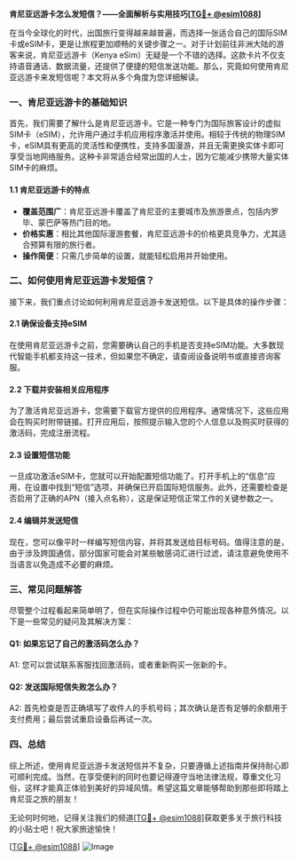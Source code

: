 **肯尼亚远游卡怎么发短信？——全面解析与实用技巧[[TG💪+ @esim1088](https://t.me/s/esim1088)]**

在当今全球化的时代，出国旅行变得越来越普遍，而选择一张适合自己的国际SIM卡或eSIM卡，更是让旅程更加顺畅的关键步骤之一。对于计划前往非洲大陆的游客来说，肯尼亚远游卡（Kenya eSim）无疑是一个不错的选择。这款卡片不仅支持语音通话、数据流量，还提供了便捷的短信发送功能。那么，究竟如何使用肯尼亚远游卡来发短信呢？本文将从多个角度为您详细解读。

### 一、肯尼亚远游卡的基础知识

首先，我们需要了解什么是肯尼亚远游卡。它是一种专门为国际旅客设计的虚拟SIM卡（eSIM），允许用户通过手机应用程序激活并使用。相较于传统的物理SIM卡，eSIM具有更高的灵活性和便携性，支持多国漫游，并且无需更换实体卡即可享受当地网络服务。这种卡非常适合经常出国的人士，因为它能减少携带大量实体SIM卡的麻烦。

#### 1.1 肯尼亚远游卡的特点
- **覆盖范围广**：肯尼亚远游卡覆盖了肯尼亚的主要城市及旅游景点，包括内罗毕、蒙巴萨等热门目的地。
- **价格实惠**：相比其他国际漫游套餐，肯尼亚远游卡的价格更具竞争力，尤其适合预算有限的旅行者。
- **操作简便**：只需几步简单的设置，就能轻松启用并开始使用。

### 二、如何使用肯尼亚远游卡发短信？

接下来，我们重点讨论如何利用肯尼亚远游卡发送短信。以下是具体的操作步骤：

#### 2.1 确保设备支持eSIM
在使用肯尼亚远游卡之前，您需要确认自己的手机是否支持eSIM功能。大多数现代智能手机都支持这一技术，但如果您不确定，请查阅设备说明书或直接咨询客服。

#### 2.2 下载并安装相关应用程序
为了激活肯尼亚远游卡，您需要下载官方提供的应用程序。通常情况下，这些应用会在购买时附带链接。打开应用后，按照提示输入您的个人信息以及购买时获得的激活码，完成注册流程。

#### 2.3 设置短信功能
一旦成功激活eSIM卡，您就可以开始配置短信功能了。打开手机上的“信息”应用，在设置中找到“短信”选项，并确保已开启国际短信服务。此外，还需要检查是否启用了正确的APN（接入点名称），这是保证短信正常工作的关键参数之一。

#### 2.4 编辑并发送短信
现在，您可以像平时一样编写短信内容，并将其发送给目标号码。值得注意的是，由于涉及跨国通信，部分国家可能会对某些敏感词汇进行过滤，请注意避免使用不当语言以免造成不必要的麻烦。

### 三、常见问题解答

尽管整个过程看起来简单明了，但在实际操作过程中仍可能出现各种意外情况。以下是一些常见的疑问及其解决方案：

#### Q1: 如果忘记了自己的激活码怎么办？
A1: 您可以尝试联系客服找回激活码，或者重新购买一张新的卡。

#### Q2: 发送国际短信失败怎么办？
A2: 首先检查是否正确填写了收件人的手机号码；其次确认是否有足够的余额用于支付费用；最后尝试重启设备后再试一次。

### 四、总结

综上所述，使用肯尼亚远游卡发送短信并不复杂，只要遵循上述指南并保持耐心即可顺利完成。当然，在享受便利的同时也要记得遵守当地法律法规，尊重文化习俗，这样才能真正体验到美好的异域风情。希望这篇文章能够帮助到那些即将踏上肯尼亚之旅的朋友！

无论何时何地，记得关注我们的频道[[TG💪+ @esim1088](https://t.me/s/esim1088)]获取更多关于旅行科技的小贴士吧！祝大家旅途愉快！

[[TG💪+ @esim1088](https://t.me/s/esim1088)] ![Image](https://i.postimg.cc/4NQfJmqS/Snipaste-2025-05-13-00-14-12.png)
